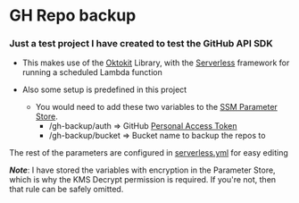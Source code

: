 # GH Repo backup

### Just a test project I have created to test the GitHub API SDK

- This makes use of the [Oktokit](https://octokit.github.io/rest.js/v18) Library, with the [Serverless](https://www.serverless.com/) framework for running a scheduled Lambda function

- Also some setup is predefined in this project

  - You would need to add these two variables to the [SSM Parameter Store](https://docs.aws.amazon.com/systems-manager/latest/userguide/systems-manager-parameter-store.html).
    - /gh-backup/auth => GitHub [Personal Access Token](https://docs.github.com/en/github/authenticating-to-github/creating-a-personal-access-token)
    - /gh-backup/bucket => Bucket name to backup the repos to

The rest of the parameters are configured in [serverless.yml](./serverless.yml) for easy editing

**_Note_**: I have stored the variables with encryption in the Parameter Store, which is why the KMS Decrypt permission is required. If you're not, then that rule can be safely omitted.
